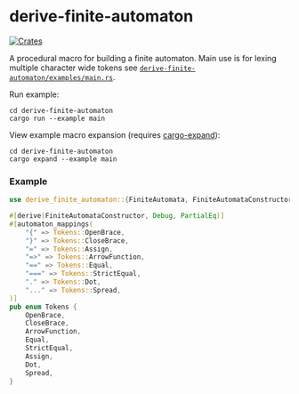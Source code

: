 # derive-finite-automaton

[![Crates](https://img.shields.io/crates/v/derive-finite-automaton.svg)](https://crates.io/crates/derive-finite-automaton)

A procedural macro for building a finite automaton. Main use is for lexing multiple character wide tokens see [`derive-finite-automaton/examples/main.rs`](derive-finite-automaton/examples/main.rs).

Run example:
```
cd derive-finite-automaton
cargo run --example main
```

View example macro expansion (requires [cargo-expand](https://github.com/dtolnay/cargo-expand)):
```
cd derive-finite-automaton
cargo expand --example main
```

### Example

```rust
use derive_finite_automaton::{FiniteAutomata, FiniteAutomataConstructor};

#[derive(FiniteAutomataConstructor, Debug, PartialEq)]
#[automaton_mappings(
    "{" => Tokens::OpenBrace,
    "}" => Tokens::CloseBrace,
    "=" => Tokens::Assign,
    "=>" => Tokens::ArrowFunction,
    "==" => Tokens::Equal,
    "===" => Tokens::StrictEqual,
    "." => Tokens::Dot,
    "..." => Tokens::Spread,
)]
pub enum Tokens {
    OpenBrace,
    CloseBrace,
    ArrowFunction,
    Equal,
    StrictEqual,
    Assign,
    Dot,
    Spread,
}
```